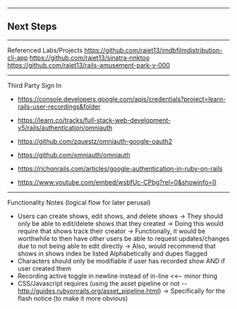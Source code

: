 - - - - - 

Next Steps
- 

- - - - - 


Referenced Labs/Projects
https://github.com/raiet13/imdbfilmdistribution-cli-app
https://github.com/raiet13/sinatra-nnktoo
https://github.com/raiet13/rails-amusement-park-v-000

- - - - - 

Third Party Sign In
- https://console.developers.google.com/apis/credentials?project=learn-rails-user-recordings&folder

- https://learn.co/tracks/full-stack-web-development-v5/rails/authentication/omniauth
- https://github.com/zquestz/omniauth-google-oauth2
- https://github.com/omniauth/omniauth
- https://richonrails.com/articles/google-authentication-in-ruby-on-rails

- https://www.youtube.com/embed/wsbfUc-CPbg?rel=0&showinfo=0


- - - - - 

Functionality Notes (logical flow for later perusal)
- Users can create shows, edit shows, and delete shows
    -> They should only be able to edit/delete shows that they created
    -> Doing this would require that shows track their creator
    -> Functionally, it would be worthwhile to then have other users be able to request updates/changes due to not being able to edit directly
        -> Also, would recommend that shows in shows index be listed Alphabetically and dupes flagged
- Characters should only be modifiable if user has recorded show AND if user created them
- Recording active toggle in newline instead of in-line <<-- minor thing
- CSS/Javascript requires (using the asset pipeline or not -- http://guides.rubyonrails.org/asset_pipeline.html)
    -> Specifically for the flash notice (to make it more obvious)
